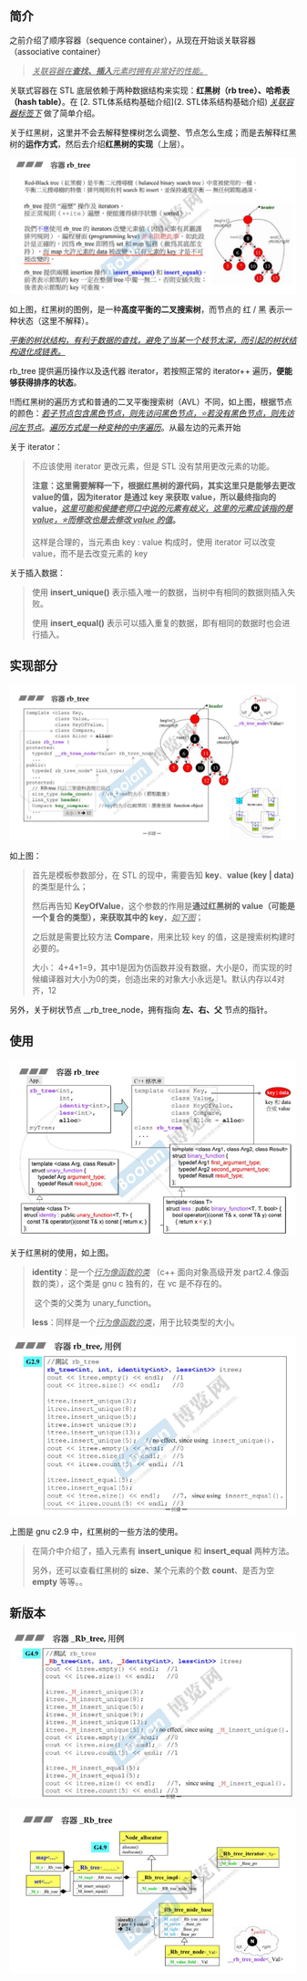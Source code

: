 ## 简介

之前介绍了顺序容器（sequence container），从现在开始谈关联容器（associative container）

> <u>*关联容器在**查找、插入**元素时拥有非常好的性能。*</u>

关联式容器在 STL 底层依赖于两种数据结构来实现：**红黑树（rb tree）、哈希表（hash table）**。在 [2. STL体系结构基础介绍](2. STL体系结构基础介绍) <u>*关联容器标签下*</u> 做了简单介绍。

关于红黑树，这里并不会去解释整棵树怎么调整、节点怎么生成；而是去解释红黑树的**运作方式**，然后去介绍**红黑树的实现**（上层）。

![1680570870791](image/1680570870791.png)

如上图，红黑树的图例，是一种**高度平衡的二叉搜索树**，而节点的 红 / 黑 表示一种状态（这里不解释）。

<u>*平衡的树状结构，有利于数据的查找，避免了当某一个枝节太深，而引起的树状结构退化成链表。*</u>

rb_tree 提供遍历操作以及迭代器 iterator，若按照正常的 iterator++ 遍历，**便能够获得排序的状态**。

​		‼️而红黑树的遍历方式和普通的二叉平衡搜索树（AVL）不同，如上图，根据节点的颜色：<u>*若子节点包含黑色节点，则先访问黑色节点，⭐️若没有黑色节点，则先访问左节点*</u>。<u>*遍历方式是一种变种的中序遍历*</u>。从最左边的元素开始

关于 iterator：

> 不应该使用 iterator 更改元素，但是 STL 没有禁用更改元素的功能。
>
> ​	**注意：这里需要解释一下，根据红黑树的源代码，其实这里只是能够去更改 value的值，因为iterator 是通过 key 来获取 value，所以最终指向的 value，<u>*这里可能和侯捷老师口中说的元素有歧义，这里的元素应该指的是 value，⭐️而修改也是去修改 value 的值*</u>。**
>
> 这样是合理的，当元素由 key : value 构成时，使用 iterator 可以改变 value，而不是去改变元素的 key

关于插入数据：

> 使用 **insert_unique()** 表示插入唯一的数据，当树中有相同的数据则插入失败。
>
> 使用 **insert_equal()** 表示可以插入重复的数据，即有相同的数据时也会进行插入。

## 实现部分

![1680572105228](image/1680572105228.png)

如上图：

> 首先是模板参数部分，在 STL 的现中，需要告知 **key**、**value (key | data)** 的类型是什么；
>
> 然后再告知 **KeyOfValue**，这个参数的作用是**通过红黑树的 value（可能是一个复合的类型），来获取其中的 key**，<u>*如下图*</u>；
>
> 之后就是需要比较方法 **Compare**，用来比较 key 的值，这是搜索树构建时必要的。
>
> 大小： 4+4+1=9，其中1是因为仿函数并没有数据，大小是0，而实现的时候编译器对大小为0的类，创造出来的对象大小永远是1。默认内存以4对齐，12 

另外，关于树状节点 __rb_tree_node，拥有指向 **左、右、父** 节点的指针。

## 使用

![1680572671129](image/1680572671129.png)

关于红黑树的使用，如上图。

> **identity**：是一个<u>*行为像函数的类*</u> （c++ 面向对象高级开发 part2.4.像函数的类），这个类是 gnu c 独有的，在 vc 是不存在的。
>
> ​	这个类的父类为 unary_function。
>
> **less**：同样是一个<u>*行为像函数的类*</u>，用于比较类型的大小。

![1680574040879](image/1680574040879.png)

上图是 gnu c2.9 中，红黑树的一些方法的使用。

> 在简介中介绍了，插入元素有 **insert_unique** 和 **insert_equal** 两种方法。
>
> 另外，还可以查看红黑树的 **size**、某个元素的个数 **count**、是否为空 **empty** 等等。。

## 新版本

![1680574337907](image/1680574337907.png)

![1680574347084](image/1680574347084.png)

 
